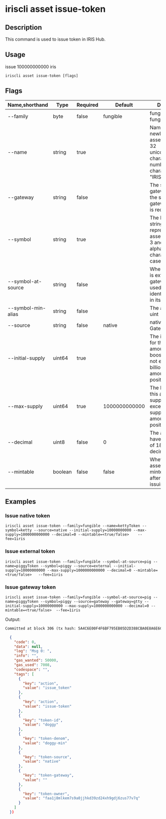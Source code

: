 # iriscli asset issue-token

## Description

This command is used to issue token in IRIS Hub.

## Usage

issue  100000000000 iris
```
iriscli asset issue-token [flags]
```


## Flags

| Name,shorthand | Type   | Required | Default               | Description                                                                                                                                                                                                                                                                           |
| ----------------  | --------- | ------- | ------------------ | ------------------------------------------------------------------------------------------------------------------------------------------------------------------------------------------------------------------------------------------------------------------------------------  |
| --family          | byte      | false       |  fungible          |fungible or non-fungible                                                                                                                                                                                                                                                  |
| --name            | string    | true        |                    | Name of the newly issued asset, limited to 32 unicode(english character , number, _) characters,  e.g. "IRISnet"                                                                                                                                                                 |
| --gateway         | string    | false       |                    | The symbol of gateway; when the source is gateway, this field is required                                                                                                                                                                                                         |
| --symbol          | string    | true        |                    | The length of the string for representing this asset is between 3 and 6 alphanumeric characters and is case insensitive                                                                                                                                                          |
| --symbol-at-source| string    | false       |                    | When the source is external or gateway, it is used as the identify of symbol in its source chain                                                                                                                                                                                   |
| --symbol-min-alias| string    | false       |                    | The alias of minim uint                                                                                                                                                                                    |
| --source          | string    | false       |  native            | native, external or Gateway IDs                                                                                                                                                                                                                               |
| --initial-supply  | uint64    | true        |                    | The initial supply for this asset. The amount before boosting should not exceed 100 billion. The amount should be positive integer                                                                                                                                               |
| --max-supply      | uint64    | true        |  1000000000000     | The hard cap of this asset, total supply can not exceed max supply. The amount should be positive integer                                                                                                                                                                        |
| --decimal         | uint8     | false       |  0                 | The asset can have a maximum of 18 digits of decimal                                                                                                                                                                                                                             |
| --mintable        | boolean   | false       |  false             | Whether this asset could be minted(increased) after the initial issuing                                                                                                                                                                                                          |




## Examples

### Issue native token

```
iriscli asset issue-token --family=fungible --name=kettyToken --symbol=ketty --source=native --initial-supply=10000000000 --max-supply=1000000000000 --decimal=0 --mintable=<true/false>    --fee=1iris
```

### Issue external token

```
iriscli asset issue-token --family=fungible --symbol-at-source=pig --name=piggyToken --symbol=piggy --source=external --initial-supply=10000000000 --max-supply=1000000000000 --decimal=0 --mintable=<true/false>   --fee=1iris
```

### Issue gateway token

```
iriscli asset issue-token --family=fungible --symbol-at-source=pig --name=piggyToken --symbol=piggy --source=gateway --gateway=gtty --initial-supply=10000000000 --max-supply=1000000000000 --decimal=0 --mintable=<true/false>  --fee=1iris
```

Output:
```txt
Committed at block 306 (tx hash: 5A4C6E00F4F6BF795EB05D2D388CBA0E8A6E6CF17669314B1EE6A31729A22450, response: {Code:0 Data:[] Log:Msg 0:  Info: GasWanted:200000 GasUsed:3398 Tags:[{Key:[97 99 116 105 111 110] Value:[115 101 114 118 105 99 101 45 119 105 116 104 100 114 97 119 45 102 101 101 115] XXX_NoUnkeyedLiteral:{} XXX_unrecognized:[] XXX_sizecache:0} {Key:[99 111 109 112 108 101 116 101 67 111 110 115 117 109 101 100 84 120 70 101 101 45 105 114 105 115 45 97 116 116 111] Value:[34 54 55 57 54 48 48 48 48 48 48 48 48 48 48 48 34] XXX_NoUnkeyedLiteral:{} XXX_unrecognized:[] XXX_sizecache:0}] Codespace: XXX_NoUnkeyedLiteral:{} XXX_unrecognized:[] XXX_sizecache:0})
```

```json
  {
    "code": 0,
    "data": null,
    "log": "Msg 0: ",
    "info": "",
    "gas_wanted": 50000,
    "gas_used": 7008,
    "codespace": "",
    "tags": [
      {
        "key": "action",
        "value": "issue_token"
      },
      {
        "key": "action",
        "value": "issue-token"
      },
      {
        "key": "token-id",
        "value": "doggy"
      },
      {
        "key": "token-denom",
        "value": "doggy-min"
      },
      {
        "key": "token-source",
        "value": "native"
      },
      {
        "key": "token-gateway",
        "value": ""
      },
      {
        "key": "token-owner",
        "value": "faa1j8mlkem7s9a0jjhkd39zd24xh9gdj6zus77v7q"
      }
    ]
  })
 

```